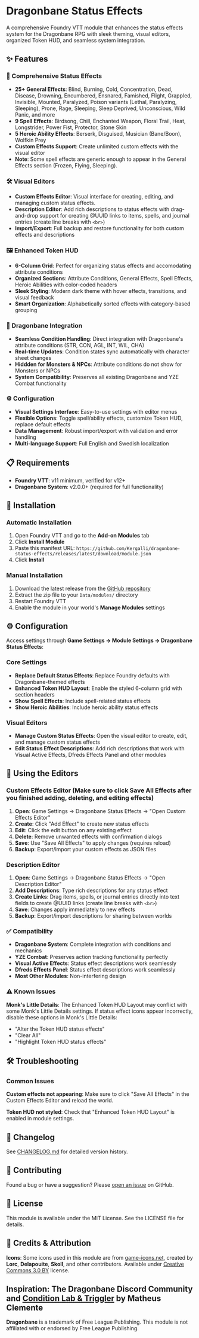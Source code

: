 # Dragonbane Status Effects

A comprehensive Foundry VTT module that enhances the status effects system for the Dragonbane RPG with sleek theming, visual editors, organized Token HUD, and seamless system integration.

## ✨ Features

### 🎨 Comprehensive Status Effects
- **25+ General Effects**: Blind, Burning, Cold, Concentration, Dead, Disease, Drowning, Encumbered, Ensnared, Famished, Flight, Grappled, Invisible, Mounted, Paralyzed, Poison variants (Lethal, Paralyzing, Sleeping), Prone, Rage, Sleeping, Sleep Deprived, Unconscious, Wild Panic, and more
- **9 Spell Effects**: Birdsong, Chill, Enchanted Weapon, Floral Trail, Heat, Longstrider, Power Fist, Protector, Stone Skin  
- **5 Heroic Ability Effects**: Berserk, Disguised, Musician (Bane/Boon), Wolfkin Prey
- **Custom Effects Support**: Create unlimited custom effects with the visual editor
- **Note**: Some spell effects are generic enough to appear in the General Effects section (Frozen, Flying, Sleeping).

### 🛠️ Visual Editors
- **Custom Effects Editor**: Visual interface for creating, editing, and managing custom status effects.
- **Description Editor**: Add rich descriptions to status effects with drag-and-drop support for creating @UUID links to items, spells, and journal entries (create line breaks with `<br>`)
- **Import/Export**: Full backup and restore functionality for both custom effects and descriptions

### 🖼️ Enhanced Token HUD
- **6-Column Grid**: Perfect for organizing status effects and accomodating attribute conditions
- **Organized Sections**: Attribute Conditions, General Effects, Spell Effects, Heroic Abilities with color-coded headers
- **Sleek Styling**: Modern dark theme with hover effects, transitions, and visual feedback
- **Smart Organization**: Alphabetically sorted effects with category-based grouping

### 🐉 Dragonbane Integration
- **Seamless Condition Handling**: Direct integration with Dragonbane's attribute conditions (STR, CON, AGL, INT, WIL, CHA)
- **Real-time Updates**: Condition states sync automatically with character sheet changes
- **Hiddden for Monsters & NPCs**: Attribute conditions do not show for Monsters or NPCs
- **System Compatibility**: Preserves all existing Dragonbane and YZE Combat functionality

### ⚙️ Configuration
- **Visual Settings Interface**: Easy-to-use settings with editor menus
- **Flexible Options**: Toggle spell/ability effects, customize Token HUD, replace default effects
- **Data Management**: Robust import/export with validation and error handling
- **Multi-language Support**: Full English and Swedish localization

## 📋 Requirements

- **Foundry VTT**: v11 minimum, verified for v12+
- **Dragonbane System**: v2.0.0+ (required for full functionality)

## 🚀 Installation

### Automatic Installation
1. Open Foundry VTT and go to the **Add-on Modules** tab
2. Click **Install Module**
3. Paste this manifest URL: `https://github.com/Kergalli/dragonbane-status-effects/releases/latest/download/module.json`
4. Click **Install**

### Manual Installation
1. Download the latest release from the [GitHub repository](https://github.com/Kergalli/dragonbane-status-effects)
2. Extract the zip file to your `Data/modules/` directory
3. Restart Foundry VTT
4. Enable the module in your world's **Manage Modules** settings

## ⚙️ Configuration

Access settings through **Game Settings → Module Settings → Dragonbane Status Effects**:

### Core Settings
- **Replace Default Status Effects**: Replace Foundry defaults with Dragonbane-themed effects
- **Enhanced Token HUD Layout**: Enable the styled 6-column grid with section headers
- **Show Spell Effects**: Include spell-related status effects
- **Show Heroic Abilities**: Include heroic ability status effects

### Visual Editors
- **Manage Custom Status Effects**: Open the visual editor to create, edit, and manage custom status effects
- **Edit Status Effect Descriptions**: Add rich descriptions that work with Visual Active Effects, Dfreds Effects Panel and other modules

## 🎯 Using the Editors

### Custom Effects Editor (Make sure to click Save All Effects after you finished adding, deleting, and editing effects)
1. **Open**: Game Settings → Dragonbane Status Effects → "Open Custom Effects Editor"
2. **Create**: Click "Add Effect" to create new status effects
3. **Edit**: Click the edit button on any existing effect
4. **Delete**: Remove unwanted effects with confirmation dialogs
5. **Save**: Use "Save All Effects" to apply changes (requires reload)
6. **Backup**: Export/import your custom effects as JSON files

### Description Editor  
1. **Open**: Game Settings → Dragonbane Status Effects → "Open Description Editor"
2. **Add Descriptions**: Type rich descriptions for any status effect
3. **Create Links**: Drag items, spells, or journal entries directly into text fields to create @UUID links (create line breaks with `<br>`)
4. **Save**: Changes apply immediately to new effects
5. **Backup**: Export/import descriptions for sharing between worlds

### ✅ Compatibility
- **Dragonbane System**: Complete integration with conditions and mechanics  
- **YZE Combat**: Preserves action tracking functionality perfectly
- **Visual Active Effects**: Status effect descriptions work seamlessly
- **Dfreds Effects Panel**: Status effect descriptions work seamlessly
- **Most Other Modules**: Non-interfering design

### ⚠️ Known Issues

**Monk's Little Details**: The Enhanced Token HUD Layout may conflict with some Monk's Little Details settings. If status effect icons appear incorrectly, disable these options in Monk's Little Details:
- "Alter the Token HUD status effects"  
- "Clear All"
- "Highlight Token HUD status effects"

## 🛠️ Troubleshooting

### Common Issues

**Custom effects not appearing**: Make sure to click "Save All Effects" in the Custom Effects Editor and reload the world.

**Token HUD not styled**: Check that "Enhanced Token HUD Layout" is enabled in module settings.

## 📝 Changelog

See [CHANGELOG.md](CHANGELOG.md) for detailed version history.

## 🤝 Contributing

Found a bug or have a suggestion? Please [open an issue](https://github.com/Kergalli/dragonbane-status-effects/issues) on GitHub.

## 📄 License

This module is available under the MIT License. See the LICENSE file for details.

## 🎨 Credits & Attribution

**Icons**: Some icons used in this module are from [game-icons.net](https://game-icons.net), created by **Lorc**, **Delapouite**, **Skoll**, and other contributors. Available under [Creative Commons 3.0 BY](https://creativecommons.org/licenses/by/3.0/) license.

**Inspiration**: The Dragonbane Discord Community and [Condition Lab & Triggler](https://foundryvtt.com/packages/condition-lab-triggler) by Matheus Clemente
---

**Dragonbane** is a trademark of Free League Publishing. This module is not affiliated with or endorsed by Free League Publishing.